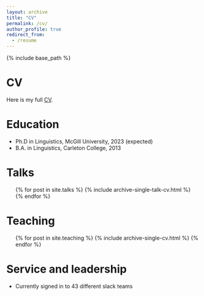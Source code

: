 ```yaml
---
layout: archive
title: "CV"
permalink: /cv/
author_profile: true
redirect_from:
  - /resume
---
```


{% include base_path %}

CV
======
Here is my full [CV](/files/Johnston-CV.pdf "CV").

Education
======
* Ph.D in Linguistics, McGill University, 2023 (expected)
* B.A. in Linguistics, Carleton College, 2013

Talks
======
  <ul>{% for post in site.talks %}
    {% include archive-single-talk-cv.html %}
  {% endfor %}</ul>
  
Teaching
======
  <ul>{% for post in site.teaching %}
    {% include archive-single-cv.html %}
  {% endfor %}</ul>
  
Service and leadership
======
* Currently signed in to 43 different slack teams

